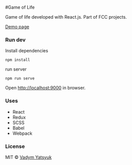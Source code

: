 #Game of Life

Game of life developed with React.js. Part of FCC projects.

[Demo page](http://vadimdez.github.io/react-game-of-life/)

### Run dev

Install dependencies

```
npm install
```

run server

```
npm run serve
```

Open [http://localhost:9000](http://localhost:9000) in browser.

### Uses

* React
* Redux
* SCSS
* Babel
* Webpack

### License

MIT © [Vadym Yatsyuk](https://github.com/vadimdez)